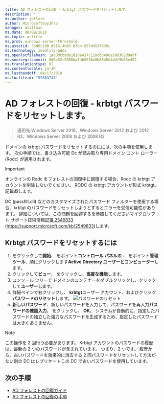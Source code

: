 ```yaml
---
title: AD フォレストの回復 - krbtgt パスワードをリセットします。
description: ''
ms.author: joflore
author: MicrosoftGuyJFlo
manager: mtillman
ms.date: 08/09/2018
ms.topic: article
ms.prod: windows-server-threshold
ms.assetid: 3bd6c1d0-d316-4b03-b7b4-557d4537635c
ms.technology: identity-adds
ms.openlocfilehash: 1ac0dcb9da1d10a417c128cb8498a5d8362d9a9f
ms.sourcegitcommit: 0d0b32c8986ba7db9536e0b8648d4ddf9b03e452
ms.translationtype: HT
ms.contentlocale: ja-JP
ms.lasthandoff: 04/17/2019
ms.locfileid: "59883743"
---
```

# <a name="ad-forest-recovery---resetting-the-krbtgt-password"></a>AD フォレストの回復 - krbtgt パスワードをリセットします。

>適用先:Windows Server 2016、Windows Server 2012 および 2012 R2、Windows Server 2008 および 2008 R2

ドメインの krbtgt パスワードをリセットするのにには、次の手順を使用します。 次の手順では、書き込み可能 Dc が読み取り専用ドメイン コント ローラー (Rodc) が適用されます。
  
> [!IMPORTANT]
> オンラインの Rodc をフォレストの回復中に回復する場合、Rodc の krbtgt アカウントを削除しないでください。 RODC の krbtgt アカウントが形式 krbtgt_ 記載*数*します。
>
> DC (passfilt.dll) などのカスタマイズされたパスワード フィルターを使用する場合、krbtgt のパスワードをリセットしようとするとエラーを受信可能性があります。 詳細については、この問題を回避するを参照してくださいマイクロソフト サポート技術情報[記事 2549833](https://support.microsoft.com/kb/2549833) (https://support.microsoft.com/kb/2549833)します。
  
## <a name="to-reset-the-krbtgt-password"></a>Krbtgt パスワードをリセットするには  
  
1. をクリックして**開始**、 をポイント**コントロール パネルの** 、 をポイント**管理ツール**、順にクリックします**Active Directory ユーザーとコンピューター**します。
2. クリックして**ビュー**、 をクリックし、**高度な機能**します。
3. コンソール ツリーで ドメインのコンテナーをダブルクリックし、クリックして**ユーザー**します。
4. 詳細ペインで右クリックし、 **krbtgt**ユーザー アカウント、およびクリック**パスワードのリセット**します。
   ![パスワードのリセット](media/AD-Forest-Recovery-Resetting-the-krbtgt-password/resetpass1.png)
5. **新しいパスワード**、新しいパスワードを入力して、パスワードを再入力**パスワードの確認入力**、 をクリックし、 **OK**。 システムが自動的に、指定したパスワードの独立した強力なパスワードを生成するため、指定したパスワードは大きくありません。
  
> [!NOTE]
> この操作を 2 回行う必要があります。 Krbtgt アカウントのパスワードの履歴は、最新の 2 つのパスワードが含まれています。 つまり、2 つです。 履歴から、古いパスワードを効果的に消去する 2 回パスワードをリセットして方法がない別の DC はレプリケートこの DC で古いパスワードを使用しています。

## <a name="next-steps"></a>次の手順

- [AD フォレストの回復ガイド](AD-Forest-Recovery-Guide.md)
- [AD フォレストの回復の手順](AD-Forest-Recovery-Procedures.md) 
